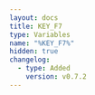 ```yaml
---
layout: docs
title: KEY_F7
type: Variables
name: "%KEY_F7%"
hidden: true
changelog:
  - type: Added
    version: v0.7.2
---
```

